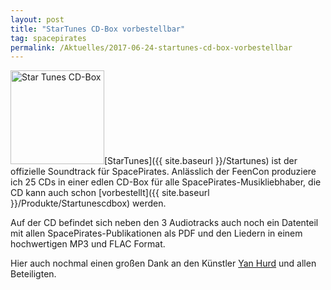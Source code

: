 ```yaml
---
layout: post
title: "StarTunes CD-Box vorbestellbar"
tag: spacepirates
permalink: /Aktuelles/2017-06-24-startunes-cd-box-vorbestellbar
---
```


<img alt="Star Tunes CD-Box" class="floatleft" height="150" src="{{ site.baseurl }}/assets/pics/spacepirates/titel/startunesbox.png" width="150"/>[StarTunes]({{ site.baseurl }}/Startunes) ist der offizielle Soundtrack für SpacePirates. Anlässlich der FeenCon produziere ich 25 CDs in einer edlen CD-Box für alle SpacePirates-Musikliebhaber, die CD kann auch schon [vorbestellt]({{ site.baseurl }}/Produkte/Startunescdbox) werden.

Auf der CD befindet sich neben den 3 Audiotracks auch noch ein Datenteil mit allen SpacePirates-Publikationen als PDF und den Liedern in einem hochwertigen MP3 und FLAC Format.

Hier auch nochmal einen großen Dank an den Künstler [Yan Hurd](http://yanhurd.com/) und allen Beteiligten.


